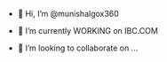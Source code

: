 - 👋 Hi, I’m @munishalgox360

- 🌱 I’m currently WORKING on IBC.COM
- 💞️ I’m looking to collaborate on ...

